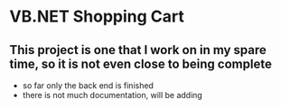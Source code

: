 VB.NET Shopping Cart
==============

This project is one that I work on in my spare time, so it is not even close to being complete
--------------

- so far only the back end is finished
- there is not much documentation, will be adding
